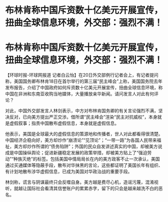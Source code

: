 # 布林肯称中国斥资数十亿美元开展宣传，扭曲全球信息环境，外交部：强烈不满！

# 布林肯称中国斥资数十亿美元开展宣传，扭曲全球信息环境，外交部：强烈不满！

【环球时报-环球网报道
记者白云怡】在20日外交部例行记者会上，有记者提问称，美国国务卿布林肯18日在首尔举行的第三届“民主峰会”上称，美国国务院去年发布报告，介绍了中国政府如何斥资数十亿美元开展宣传，扭曲全球信息环境，称中国在非洲和东南亚收购当地媒体，大量播放亲华新闻。请问发言人对此有何评论？

对此，中国外交部发言人林剑表示，中方对布林肯国务卿的有关言论强烈不满，坚决反对，已向美方提出严正交涉。借所谓“民主峰会”渲染“民主对抗威权”，本身就是虚假叙事；指责中国散布虚假信息，本身就是虚假信息。

他表示，美国是全球最大的虚假信息的策源地和传播者，世人对此都看得很清楚。中国经济企稳向好，美方却炒作“崩溃论”“见顶论”；“一带一路”为各国人民带来福祉，美方却炒作所谓的“债务陷阱”；外国的民众自发讲述真实的中国，却被美方说成是中国操纵舆论；促进新疆稳定发展的政策举措，却被美方贴上了“强迫劳动”“种族灭绝”的标签。包括美国中情局局长在内的美方政客不止一次承认，美国通过买通媒体等隐蔽手段，散布对华抹黑的言论，这些都证明了美国长年有组织、有计划地散布涉华虚假信息，已成为美国对华政治战的重要手段。

林剑称，谎言与阴谋最终只会反噬自身。美方越是费尽心机，造谣污蔑，混淆视听，就越让国际社会看清其信誉账户的累累赤字，留下的只会是越来越洗不白的恶名。

